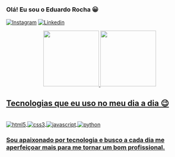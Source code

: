 

### Olá! Eu sou o Eduardo Rocha 😀

[![Instagram](https://img.shields.io/badge/Instagram-E4405F?style=for-the-badge&logo=instagram&logoColor=white)](https://www.instagram.com/eduusousa_/)
[![Linkedin](https://img.shields.io/badge/LinkedIn-0077B5?style=for-the-badge&logo=linkedin&logoColor=white)](https://www.linkedin.com/in/eduardo-rocha-15b205167/)

<div align="center">
<a href="https://github.com/eduusousa7">
<img height="150em" src="https://github-readme-stats.vercel.app/api?username=eduusousa7&show_icons=true&theme=dark&include_all_commits=true&count_private=true"/>
<img height="150em" src="https://github-readme-stats.vercel.app/api/top-langs/?username=eduusousa7&layout=compact&langs_count=7&theme=dark"/>
   </div>

## Tecnologias que eu uso no meu dia a dia 😉

<div style="display: inline_block"><br/>
   <img align="center" alt="html5" src="https://img.shields.io/badge/HTML5-E34F26?style=for-the-badge&logo=html5&logoColor=white" />
   <img align="center" alt="css3" src="https://img.shields.io/badge/CSS3-1572B6?style=for-the-badge&logo=css3&logoColor=white" />
   <img align="center" alt="javascript" src="https://img.shields.io/badge/JavaScript-F7DF1E?style=for-the-badge&logo=javascript&logoColor=black" />
   <img align="center" alt="python" src="https://img.shields.io/badge/Python-14354C?style=for-the-badge&logo=python&logoColor=white" />
</div>

### Sou apaixonado por tecnologia e busco a cada dia me aperfeiçoar mais para me tornar um bom profissional.

